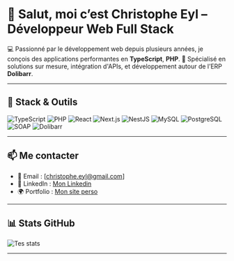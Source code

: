 # 👋 Salut, moi c’est Christophe Eyl – Développeur Web Full Stack

💻 Passionné par le développement web depuis plusieurs années, je conçois des applications performantes en **TypeScript**, **PHP**.
🎯 Spécialisé en solutions sur mesure, intégration d'APIs, et développement autour de l’ERP **Dolibarr**.

---

## 🧰 Stack & Outils

![TypeScript](https://img.shields.io/badge/-TypeScript-3178C6?logo=typescript&logoColor=white)
![PHP](https://img.shields.io/badge/-PHP-777BB4?logo=php&logoColor=white)
![React](https://img.shields.io/badge/-React-61DAFB?logo=react&logoColor=black)
![Next.js](https://img.shields.io/badge/-Next.js-000?logo=next.js)
![NestJS](https://img.shields.io/badge/-NestJS-E0234E?logo=nestjs&logoColor=white)
![MySQL](https://img.shields.io/badge/-MySQL-4479A1?logo=mysql&logoColor=white)
![PostgreSQL](https://img.shields.io/badge/-PostgreSQL-336791?logo=postgresql&logoColor=white)
![SOAP](https://img.shields.io/badge/-SOAP-0A0A0A?style=flat&logoColor=white)
![Dolibarr](https://img.shields.io/badge/-Dolibarr-0A0A0A?style=flat&logoColor=white)

---

## 📫 Me contacter

- 📧 Email : [christophe.eyl@gmail.com]
- 💼 LinkedIn : [Mon Linkedin](https://www.linkedin.com/in/christophe-eyl-26651016a)
- 🌍 Portfolio : [Mon site perso](www.christophe-eyl.dev)

---

## 📊 Stats GitHub

![Tes stats](https://github-readme-stats.vercel.app/api?username=christopheeyl&show_icons=true&theme=tokyonight)

---

